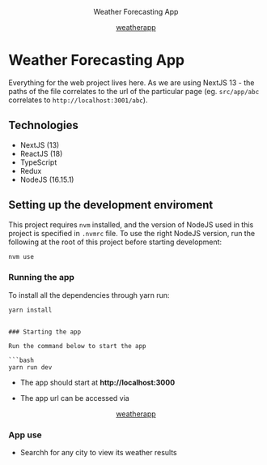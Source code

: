 <p align="center">
   Weather Forecasting App
</p>

<p align="center">
    <a href="https://github.com/dachieng/weather-forecasting">
        weatherapp
    </a>
</p>

# Weather Forecasting App

Everything for the web project lives here. As we are using NextJS 13 - the paths of the file correlates to the url of the particular page (eg. `src/app/abc` correlates to `http://localhost:3001/abc`).

## Technologies

- NextJS (13)
- ReactJS (18)
- TypeScript
- Redux
- NodeJS (16.15.1)

## Setting up the development enviroment

This project requires `nvm` installed, and the version of NodeJS used in this project is specified in `.nvmrc` file. To use the right NodeJS version, run the following at the root of this project before starting development:

```bash
nvm use
```

### Running the app

To install all the dependencies through yarn run:

```bash
yarn install
```

````

### Starting the app

Run the command below to start the app

```bash
yarn run dev
````

- The app should start at **http://localhost:3000**

- The app url can be accessed via

<p align="center">
    <a href="https://github.com/Discover-Bookings/discover-bookings-frontend">
        weatherapp
    </a>
</p>

### App use

- Searchh for any city to view its weather results
